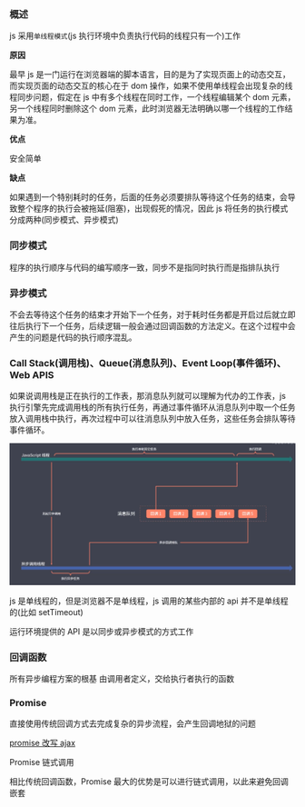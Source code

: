 ### 概述

js 采用`单线程模式`(js 执行环境中负责执行代码的线程只有一个)工作

**原因**

最早 js 是一门运行在浏览器端的脚本语言，目的是为了实现页面上的动态交互，而实现页面的动态交互的核心在于 dom 操作，如果不使用单线程会出现复杂的线程同步问题，假定在 js 中有多个线程在同时工作，一个线程编辑某个 dom 元素，另一个线程同时删除这个 dom 元素，此时浏览器无法明确以哪一个线程的工作结果为准。

**优点**

安全简单

**缺点**

如果遇到一个特别耗时的任务，后面的任务必须要排队等待这个任务的结束，会导致整个程序的执行会被拖延(阻塞)，出现假死的情况，因此 js 将任务的执行模式分成两种(同步模式、异步模式)

### 同步模式

程序的执行顺序与代码的编写顺序一致，同步不是指同时执行而是指排队执行

### 异步模式

不会去等待这个任务的结束才开始下一个任务，对于耗时任务都是开启过后就立即往后执行下一个任务，后续逻辑一般会通过回调函数的方法定义。在这个过程中会产生的问题是代码的执行顺序混乱。

### Call Stack(调用栈)、Queue(消息队列)、Event Loop(事件循环)、Web APIS

如果说调用栈是正在执行的工作表，那消息队列就可以理解为代办的工作表，js 执行引擎先完成调用栈的所有执行任务，再通过事件循环从消息队列中取一个任务放入调用栈中执行，再次过程中可以往消息队列中放入任务，这些任务会排队等待事件循环。

<img src="./img/js任务执行timeline.png" style="zoom:50%;" />

js 是单线程的，但是浏览器不是单线程，js 调用的某些内部的 api 并不是单线程的(比如 setTimeout)

运行环境提供的 API 是以同步或异步模式的方式工作

### 回调函数

所有异步编程方案的根基
由调用者定义，交给执行者执行的函数

### Promise

直接使用传统回调方式去完成复杂的异步流程，会产生回调地狱的问题

[promise 改写 ajax](https://github.com/axiaoha/FE-STUDY/blob/feature/ES-FULL-VERSION/chapter04-%E5%BC%82%E6%AD%A5%E7%BC%96%E7%A8%8B%E4%B8%8E%E6%A8%A1%E5%9D%97%E5%8C%96/3.%E4%BD%BF%E7%94%A8promise%E6%94%B9%E9%80%A0ajax.js)

Promise 链式调用

相比传统回调函数，Promise 最大的优势是可以进行链式调用，以此来避免回调嵌套

